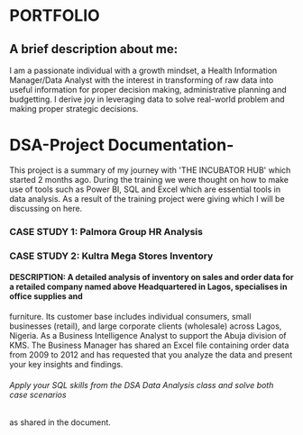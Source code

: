 # PORTFOLIO
## A brief description about me: 
I am a passionate individual with a growth mindset, a Health Information Manager/Data Analyst with the interest in transforming of raw data into useful information for proper decision making, administrative planning and budgetting. I derive joy in leveraging data to solve real-world problem and making proper  strategic decisions. 


# DSA-Project Documentation-
This project is a summary of my journey with 'THE INCUBATOR HUB' which started 2 months ago. During the training we were thought on how to make use of tools
such as Power BI, SQL and Excel which are essential tools in data analysis. As a result of the training project were giving which I will be discussing on here.

### CASE STUDY 1:  Palmora Group HR Analysis

### CASE STUDY 2:  Kultra Mega Stores Inventory 
#### DESCRIPTION: A detailed analysis of inventory on sales and order data for a retailed company named above Headquartered in Lagos, specialises in office supplies and 
furniture. Its customer base includes individual consumers, small businesses (retail), and 
large corporate clients (wholesale) across Lagos, Nigeria. 
As a Business Intelligence Analyst to support the Abuja division of 
KMS. The Business Manager has shared an Excel file containing order data from 2009 to 
2012 and has requested that you analyze the data and present your key insights and 
findings. 
###### Apply your SQL skills from the DSA Data Analysis class and solve both case scenarios 
as shared in the document. 
